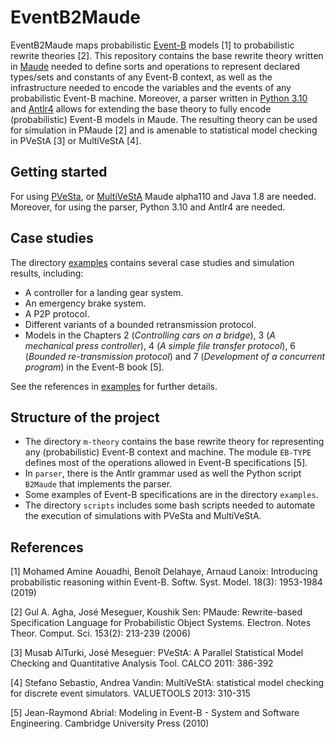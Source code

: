 # EventB2Maude

EventB2Maude maps probabilistic [Event-B](http://www.event-b.org/) models [1]
to probabilistic rewrite theories [2]. This repository contains the base
rewrite theory written in
[Maude](http://maude.cs.illinois.edu/w/index.php/The_Maude_System) needed to
define sorts and operations to represent declared types/sets and constants of
any Event-B context, as well as the infrastructure needed to encode the
variables and the events of any probabilistic Event-B machine. Moreover, a
parser written in [Python
3.10](https://www.python.org/downloads/release/python-3100/) and
[Antlr4](https://pypi.org/project/antlr4-python3-runtime/) allows for extending
the base theory to fully encode (probabilistic) Event-B models in Maude.  The
resulting theory can be used for simulation in PMaude [2] and is amenable to
statistical model checking in PVeStA [3] or MultiVeStA [4]. 

## Getting started

For using [PVeSta](http://maude.cs.uiuc.edu/tools/pvesta/), or
[MultiVeStA](https://sysma.imtlucca.it/tools/tool_multivesta/) Maude alpha110
and Java 1.8 are needed. Moreover, for using the parser, Python 3.10 and Antlr4
are needed. 

## Case studies

The directory [examples](./examples) contains several case studies and
simulation results, including:
- A controller for a landing gear system.
- An emergency brake system.
- A P2P protocol.
- Different variants of a bounded retransmission protocol. 
- Models in the Chapters 2 (*Controlling cars on a bridge*), 3 (*A mechanical
  press controller*), 4 (*A simple file transfer protocol*), 6 (*Bounded
  re-transmission protocol*) and 7 (*Development of a concurrent program*) in
  the Event-B book [5]. 

See the references in [examples](./examples) for further details. 

## Structure of the project
- The directory `m-theory` contains the base rewrite theory for representing
  any (probabilistic) Event-B context and machine. The module `EB-TYPE` defines
  most of the operations allowed in Event-B specifications [5].
- In `parser`, there is the Antlr grammar used as well the Python script
  `B2Maude` that implements the parser. 
- Some examples of Event-B specifications are in the directory `examples`.
- The directory `scripts` includes some bash scripts needed to automate the
  execution of simulations with PVeSta and MultiVeStA.

## References
[1] Mohamed Amine Aouadhi, Benoît Delahaye, Arnaud Lanoix: Introducing
probabilistic reasoning within Event-B. Softw. Syst. Model. 18(3): 1953-1984
(2019)

[2] Gul A. Agha, José Meseguer, Koushik Sen: PMaude: Rewrite-based
Specification Language for Probabilistic Object Systems. Electron. Notes Theor.
Comput. Sci. 153(2): 213-239 (2006)

[3] Musab AlTurki, José Meseguer: PVeStA: A Parallel Statistical Model Checking
and Quantitative Analysis Tool. CALCO 2011: 386-392

[4] Stefano Sebastio, Andrea Vandin: MultiVeStA: statistical model checking for
discrete event simulators. VALUETOOLS 2013: 310-315

[5] Jean-Raymond Abrial: Modeling in Event-B - System and Software Engineering.
Cambridge University Press (2010) 
